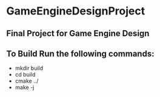 # GameEngineDesignProject
## Final Project for Game Engine Design
## To Build Run the following commands:
* mkdir build
* cd build
* cmake ../
* make -j
